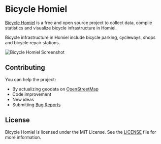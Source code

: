 # Bicycle Homiel
[Bicycle Homiel](https://qqq3.github.io/bicycle-homiel/) is a free and open source project to collect data, compile statistics and visualize bicycle infrastructure in Homiel.

Bicycle infrastructure in Homiel include bicycle parking, cycleways, shops and bicycle repair stations.

![Bicycle Homiel Screenshot](https://user-images.githubusercontent.com/6594358/211576854-513e6968-a5af-489c-b6f9-004fa2a5cc04.png)


## Contributing

You can help the project:
* By actualizing geodata on [OpenStreetMap](https://www.openstreetmap.org/#map=12/52.4330/31.0228)
* Code improvement
* New ideas
* Submitting [Bug Reports](https://github.com/qqq3/bicycle-homiel/issues)

## License

Bicycle Homiel is licensed under the MIT License. See the [LICENSE](https://github.com/qqq3/bicycle-homiel/blob/master/LICENSE) file for more information.